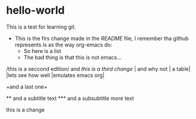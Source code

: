 # hello-world
This is a test for learning git.
* This is the firs change made in the *README* file, I remember tha github represents is as the way org-emacs do:
  - So here is a list
  - The bad thing is that this is not emacs...
 
 /this is a seccond edition/
 and _this is a third change_
 | and why not | a table|
 |lets see how well |emulates emacs org|
 
 +and a last one+
 
 ** and a subtitle
 text
 *** and a subsubtitle
 more text
 
this is a change
